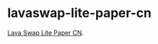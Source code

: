 # lavaswap-lite-paper-cn

[Lava Swap Lite Paper CN](https://github.com/Lava-Swap/lavaswap-lite-paper-cn/blob/main/LavaSwap%20CN.pdf).  
